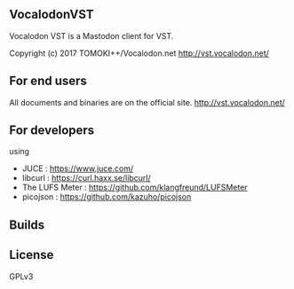 ## VocalodonVST

Vocalodon VST is a Mastodon client for VST.

Copyright (c) 2017 TOMOKI++/Vocalodon.net
http://vst.vocalodon.net/

## For end users

All documents and binaries are on the official site.
http://vst.vocalodon.net/

## For developers

using

- JUCE : https://www.juce.com/
- libcurl : https://curl.haxx.se/libcurl/
- The LUFS Meter : https://github.com/klangfreund/LUFSMeter
- picojson : https://github.com/kazuho/picojson


## Builds

## License

GPLv3
